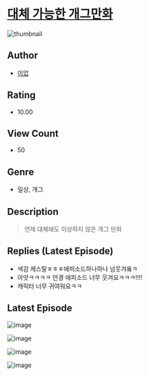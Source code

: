 # [대체 가능한 개그만화](https://comic.naver.com/challenge/list?titleId=811065)
![thumbnail](https://image-comic.pstatic.net/user_contents_data/challenge_comic/2023/05/25/328601/upload_4121750459165980976_480x623.jpeg)

## Author
- [이없](https://comic.naver.com/artistTitle?id=328601)

## Rating
- 10.00

## View Count
- 50

## Genre
- 일상, 개그

## Description
> 언제 대체돼도 이상하지 않은 개그 만화

## Replies (Latest Episode)
- 색감 제스탈ㅎㅎㅎ에피소드하나하나 넘웃겨욬ㅋ
- 아앗ㅋㅋㅋㅋ 안경 에피소드 너무 웃겨요ㅋㅋㅋ!!!!
- 캐릭터 너무 귀여워요ㅋㅋ

## Latest Episode
![image](https://image-comic.pstatic.net/user_contents_data/challenge_comic/2023/05/25/328601/upload_7017283548158911541.jpeg)

![image](https://image-comic.pstatic.net/user_contents_data/challenge_comic/2023/05/25/328601/upload_7147838455805982777.jpeg)

![image](https://image-comic.pstatic.net/user_contents_data/challenge_comic/2023/05/25/328601/upload_7234525068342606129.jpeg)

![image](https://image-comic.pstatic.net/user_contents_data/challenge_comic/2023/05/25/328601/upload_7233401358852240697.jpeg)
